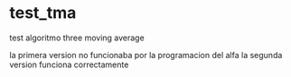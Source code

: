 # test_tma
test algoritmo three moving average

la primera version no funcionaba por la programacion del alfa
la segunda version funciona correctamente
